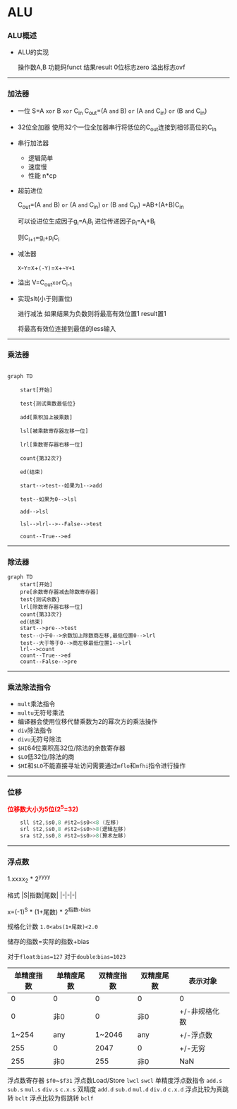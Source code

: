 # ALU
### **ALU概述**

- ALU的实现

    操作数A,B 功能码funct 结果result 0位标志zero 溢出标志ovf

---

### **加法器**

- 一位
    S=A `xor` B `xor` C<sub>in</sub>
    C<sub>out</sub>=(A `and` B) `or` (A `and` C<sub>in</sub>) `or` (B `and` C<sub>in</sub>)
- 32位全加器
    使用32个一位全加器串行将低位的C<sub>out</sub>连接到相邻高位的C<sub>in</sub>
- 串行加法器
  - 逻辑简单
  - 速度慢
  - 性能 n*cp

- 超前进位

    C<sub>out</sub>=(A `and` B) `or` (A `and` C<sub>in</sub>) `or` (B `and` C<sub>in</sub>)
    =AB+(A+B)C<sub>in</sub>

    可以设进位生成因子g<sub>i</sub>=A<sub>i</sub>B<sub>i</sub>
    进位传递因子p<sub>i</sub>=A<sub>i</sub>+B<sub>i</sub>

    则C<sub>i+1</sub>=g<sub>i</sub>+p<sub>i</sub>C<sub>i</sub>

- 减法器

    `X`-`Y`=`X`+`(-Y)`=`X`+`~Y+1`

- 溢出
    V=C<sub>out</sub>`xor`C<sub>i-1</sub>

- 实现slt(小于则置位)

    进行减法 如果结果为负数则将最高有效位置1 result置1

    将最高有效位连接到最低的less输入

---

### **乘法器**

```mermaid

graph TD
    
    start[开始]
    
    test{测试乘数最低位}
    
    add[乘积加上被乘数]
    
    lsl[被乘数寄存器左移一位]
    
    lrl[乘数寄存器右移一位]
    
    count{第32次?}
    
    ed(结束)
    
    start-->test--如果为1-->add
    
    test--如果为0-->lsl
    
    add-->lsl
    
    lsl-->lrl-->--False-->test
    
    count--True-->ed

```

---

### **除法器**

```mermaid
graph TD
    start[开始]
    pre[余数寄存器减去除数寄存器]
    test{测试余数}
    lrl[除数寄存器右移一位]
    count{第33次?}
    ed(结束)
    start-->pre-->test
    test--小于0-->余数加上除数商左移,最低位置0-->lrl
    test--大于等于0-->商左移最低位置1-->lrl
    lrl-->count
    count--True-->ed
    count--False-->pre
```

---

### **乘法除法指令**

- `mult`乘法指令
- `multu`无符号乘法
- 编译器会使用位移代替乘数为2的幂次方的乘法操作
- `div`除法指令
- `divu`无符号除法
- `$HI`64位乘积高32位/除法的余数寄存器
- `$LO`低32位/除法的商
- `$HI`和`$LO`不能直接寻址访问需要通过`mflo`和`mfhi`指令进行操作
  
---

### **位移**

<font color=red><b>位移数大小为5位(2<sup>5</sup>=32)</b></font>

```asm
    sll $t2,$s0,8 #$t2=$s0<<8 (左移)
    srl $t2,$s0,8 #$t2=$s0>>8(逻辑左移)
    sra $t2,$s0,8 #$t2=$s0>>8(算术左移)
```

---

### **浮点数**

1.xxxx<sub>2</sub> * 2<sup>yyyy</sup>

格式
|S|指数|尾数|
|-|-|-|

x=(-1)<sup>S</sup> * (1+尾数) * 2<sup>指数-bias</sup>

规格化计数
`1.0<abs(1+尾数)<2.0`

储存的指数=实际的指数+bias

对于`float`:`bias=127`
对于`double`:`bias=1023`

|单精度指数|单精度尾数|双精度指数|双精度尾数|表示对象|
|-|-|-|-|-|
|0|0|0|0|0|
|0|非0|0|非0|+/-非规格化数|
|1~254|any|1~2046|any|+/-浮点数|
|255|0|2047|0|+/-无穷|
|255|非0|255|非0|NaN|

浮点数寄存器
    `$f0`~`$f31`
浮点数Load/Store
    `lwcl` `swcl`
单精度浮点数指令
    `add.s` `sub.s` `mul.s` `div.s` `c.x.s`
双精度
    `add.d` `sub.d` `mul.d` `div.d` `c.x.d`
浮点比较为真跳转
    `bclt` 
浮点比较为假跳转
    `bclf`
